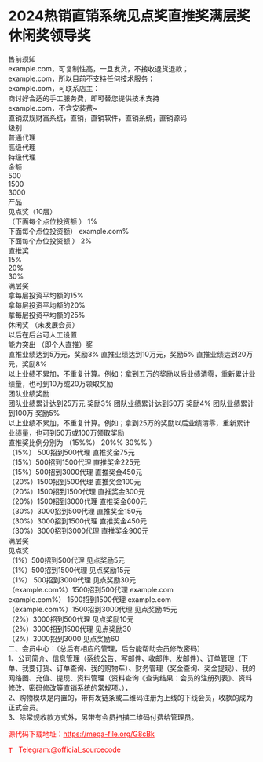 # 2024热销直销系统见点奖直推奖满层奖休闲奖领导奖

售前须知<br>example.com，可复制性高，一旦发货，不接收退货退款；<br>example.com，所以目前不支持任何技术服务；<br>example.com，可联系店主：<br>商讨好合适的手工服务费，即可替您提供技术支持<br>example.com，不含安装费~<br>直销双规财富系统，直销，直销软件，直销系统，直销源码<br>级别<br>普通代理<br>高级代理<br>特级代理<br>金额<br>500<br>1500<br>3000<br>产品<br>见点奖（10层）<br>（下面每个点位投资额 ）  1%<br>下面每个点位投资额）    example.com%<br>下面每个点位投资额 ） 2%<br>直推奖<br>15%<br>20%<br>30%<br>满层奖<br>拿每层投资平均额的15%<br>拿每层投资平均额的20%<br>拿每层投资平均额的25%<br>休闲奖 （未发展会员）<br>以后在后台可人工设置<br>能力突出 （即个人直推）奖<br>直推业绩达到5万元，奖励3% 直推业绩达到10万元，奖励5% 直推业绩达到20万元，奖励8%<br>以上业绩不累加，不重复计算。例如；拿到五万的奖励以后业绩清零，重新累计业绩量，也可到10万或20万领取奖励<br>团队业绩奖励<br>团队业绩累计达到25万元 奖励3% 团队业绩累计达到50万 奖励4% 团队业绩累计到100万 奖励5%<br>以上业绩不累加，不重复计算。例如；拿到25万的奖励以后业绩清零，重新累计业绩量，也可到50万或100万领取奖励<br>直推奖比例分别为 （15%%） 20%%  30%% ）<br>（15%） 500招到500代理            直推奖金75元<br>（15%）500招到1500代理           直推奖金225元<br>（15%）500招到3000代理            直推奖金450元<br>（20%）1500招到500代理            直推奖金100元<br>（20%）1500招到1500代理           直推奖金300元<br>（20%）1500招到3000代理            直推奖金600元<br>（30%）3000招到500代理            直推奖金150元<br>（30%）3000招到1500代理            直推奖金450元<br>（30%）3000招到3000代理            直推奖金900元<br>满层奖<br>见点奖<br>（1%）500招到500代理            见点奖励5元<br>（1%）500招到1500代理           见点奖励15元<br>（1%） 500招到3000代理           见点奖励30元<br>（example.com%）1500招到500代理          example.com<br>example.com%） 1500招到1500代理          example.com<br>（example.com%）1500招到3000代理          见点奖励45元<br>（2%）3000招到500代理           见点奖励10元<br>（2%）3000招到1500代理          见点奖励30<br>（2%）3000招到3000             见点奖励60<br>二、会员中心：（总后有相应的管理，后台能帮助会员修改密码）<br>1、公司简介、信息管理（系统公告、写邮件、收邮件、发邮件）、订单管理（下单、我要订货、订单查询、我的购物车）、财务管理（奖金查询、奖金提现）、我的网络图、充值、提现、资料管理（资料查询《查询结果：会员的注册列表》、资料修改、密码修改等直销系统的常规项。），<br>2、购物模块是内置的，带有发链条或二维码注册为上线的下线会员，收款的成为正式会员。<br>3、除常规收款方式外，另带有会员扫描二维码付费给管理员。<br>


<p style="color: red;">源代码下载地址：<a href="https://mega-file.org/G8cBk" style="color: red;">https://mega-file.org/G8cBk</a></p><p style="color: red;"><img src="https://cdn-icons-png.flaticon.com/512/2111/2111646.png" alt="Telegram Icon" style="width: 16px; vertical-align: middle; margin-right: 5px;">Telegram:<a href="https://t.me/official_sourcecode" style="color: red;">@official_sourcecode</a></p>